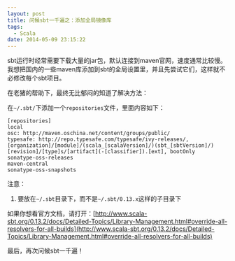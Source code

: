 ```yaml
---
layout: post
title: 问候sbt一千遍之：添加全局镜像库
tags:
  - Scala
date: 2014-05-09 23:15:22
---
```


sbt运行时经常需要下载大量的jar包，默认连接到maven官网，速度通常比较慢。我想把国内的一些maven库添加到sbt的全局设置里，并且先尝试它们，这样就不必修改每个sbt项目。

在老猪的帮助下，最终无比郁闷的知道了解决方法：

在`~/.sbt/`下添加一个`repositories`文件，里面内容如下：

    [repositories]
    local
    osc: http://maven.oschina.net/content/groups/public/
    typesafe: http://repo.typesafe.com/typesafe/ivy-releases/, [organization]/[module]/(scala_[scalaVersion]/)(sbt_[sbtVersion]/)[revision]/[type]s/[artifact](-[classifier]).[ext], bootOnly
    sonatype-oss-releases
    maven-central
    sonatype-oss-snapshots

注意：

1.  要放在`~/.sbt`目录下，而不是`~/.sbt/0.13.x`这样的子目录下

如果你想看官方文档，请打开：[http://www.scala-sbt.org/0.13.2/docs/Detailed-Topics/Library-Management.html#override-all-resolvers-for-all-builds](http://www.scala-sbt.org/0.13.2/docs/Detailed-Topics/Library-Management.html#override-all-resolvers-for-all-builds)

最后，再次问候sbt一千遍！